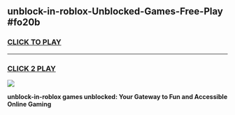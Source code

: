 
## unblock-in-roblox-Unblocked-Games-Free-Play #fo20b
<h3>
<a href="https://us.freeplayer.one?title=unblock-in-roblox&ref=9M">CLICK TO PLAY</a></h3>
<hr>

<h3>
<a href="https://us.freeplayer.one?title=unblock-in-roblox&ref=9M">CLICK 2 PLAY</a>
  
</h3>

<a href="https://us.freeplayer.one?title=unblock-in-roblox&ref=9M"><img src="https://clearcache.store/games.png"></a>


**unblock-in-roblox games unblocked: Your Gateway to Fun and Accessible Online Gaming**
